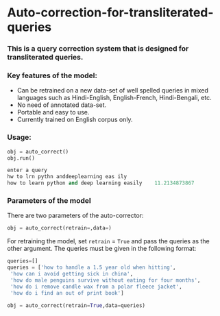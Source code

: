 # Auto-correction-for-transliterated-queries
### This is a query correction system that is designed for transliterated queries.
### Key features of the model:
  - Can be retrained on a new data-set of well spelled queries in mixed languages such as Hindi-English, English-French, Hindi-Bengali, etc.
  - No need of annotated data-set.
  - Portable and easy to use.
  - Currently trained on English corpus only.
  
### Usage:
```python
obj = auto_correct()
obj.run()

enter a query
hw to lrn pythn anddeeplearning eas ily
how to learn python and deep learning easily    11.2134873867
```
### Parameters of the model
There are two parameters of the auto-corrector:
```python
obj = auto_correct(retrain=,data=)
```
For retraining the model, set `retrain` = `True` and pass the queries as the other argument. The queries must be given in the following format:
```python
queries=[]
queries = ['how to handle a 1.5 year old when hitting',
 'how can i avoid getting sick in china',
 'how do male penguins survive without eating for four months',
 'how do i remove candle wax from a polar fleece jacket',
 'how do i find an out of print book']

obj = auto_correct(retrain=True,data=queries)
```
